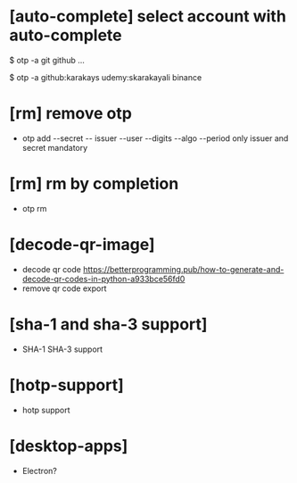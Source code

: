 # [auto-complete] select account with auto-complete
$ otp -a git<Tab>
github ...

$ otp -a <Tab>
github:karakays
udemy:skarakayali
binance

# [rm] remove otp
- otp add --secret -- issuer --user --digits --algo --period
only issuer and secret mandatory

# [rm] rm by completion
- otp rm <Tab>

# [decode-qr-image]
* decode qr code
  https://betterprogramming.pub/how-to-generate-and-decode-qr-codes-in-python-a933bce56fd0
* remove qr code export
  
# [sha-1 and sha-3 support]
* SHA-1 SHA-3 support

# [hotp-support]
* hotp support

# [desktop-apps]
* Electron?
